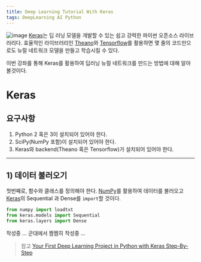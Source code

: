 ```yaml
---
title: Deep Learning Tutorial With Keras
tags: DeepLearning AI Python
---
```

![image](https://s3.amazonaws.com/keras.io/img/keras-logo-2018-large-1200.png)
[Keras](https://keras.io/)는 딥 러닝 모델을 개발할 수 있는 쉽고 강력한 파이썬 오픈소스 라이브러리다. 효율적인 라이브러리인 [Theano](https://machinelearningmastery.com/introduction-python-deep-learning-library-theano/)와 [Tensorflow](https://machinelearningmastery.com/introduction-python-deep-learning-library-tensorflow/)를 활용하면 몇 줄의 코드만으로도 뉴럴 네트워크 모델을 만들고 학습시킬 수 있다.

이번 강좌를 통해 Keras를 활용하여 딥러닝 뉴럴 네트워크를 만드는 방법에 대해 알아볼것이다.

<!--more-->
# Keras
## 요구사항
1. Python 2 혹은 3이 설치되어 있어야 한다.
2. SciPy(NumPy 포함)이 설치되어 있어야 한다.
3. Keras와 backend(Theano 혹은 Tensorflow)가 설치되어 있어야 한다.

---
## 1) 데이터 불러오기
첫번째로, 함수와 클래스를 정의해야 한다. [NumPy](https://www.numpy.org/)를 활용하여 데이터를 불러오고 [Keras](https://keras.io/)의 Sequential 과 Dense를 `import`할 것이다.

```python
from numpy import loadtxt
from keras.models import Sequential
from keras.layers import Dense
```


작성중 ... 군대에서 짬짬히 작성중 ...

> 참고 [Your First Deep Learning Project in Python with Keras Step-By-Step](https://machinelearningmastery.com/tutorial-first-neural-network-python-keras/)
